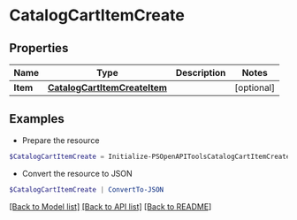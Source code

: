 # CatalogCartItemCreate
## Properties

Name | Type | Description | Notes
------------ | ------------- | ------------- | -------------
**Item** | [**CatalogCartItemCreateItem**](CatalogCartItemCreateItem.md) |  | [optional] 

## Examples

- Prepare the resource
```powershell
$CatalogCartItemCreate = Initialize-PSOpenAPIToolsCatalogCartItemCreate  -Item null
```

- Convert the resource to JSON
```powershell
$CatalogCartItemCreate | ConvertTo-JSON
```

[[Back to Model list]](../README.md#documentation-for-models) [[Back to API list]](../README.md#documentation-for-api-endpoints) [[Back to README]](../README.md)

